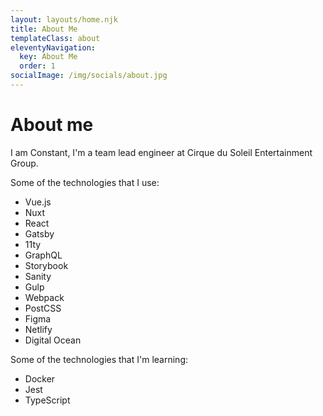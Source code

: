 ```yaml
---
layout: layouts/home.njk
title: About Me
templateClass: about
eleventyNavigation:
  key: About Me
  order: 1
socialImage: /img/socials/about.jpg
---
```


# About me

I am Constant, I'm a team lead engineer at Cirque du Soleil Entertainment Group.

Some of the technologies that I use:

<ul class="about__list">
  <li>Vue.js</li>
  <li>Nuxt</li>
  <li>React</li>
  <li>Gatsby</li>
  <li>11ty</li>
  <li>GraphQL</li>
  <li>Storybook</li>
  <li>Sanity</li>
  <li>Gulp</li>
  <li>Webpack</li>
  <li>PostCSS</li>
  <li>Figma</li>
  <li>Netlify</li>
  <li>Digital Ocean</li>
</ul>

Some of the technologies that I'm learning:

<ul class="about__list">
  <li>Docker</li>
  <li>Jest</li>
  <li>TypeScript</li>
</ul>
